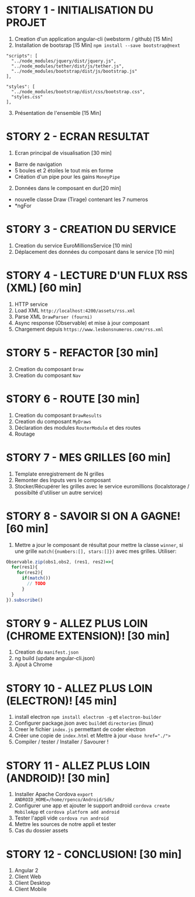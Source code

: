 # STORY 1 - INITIALISATION DU PROJET

1. Creation d'un application angular-cli (webstorm / github) [15 Min]
2.  Installation de bootsrap  [15 Min]
`npm install --save bootstrap@next`

```
"scripts": [
  "../node_modules/jquery/dist/jquery.js",
  "../node_modules/tether/dist/js/tether.js",
  "../node_modules/bootstrap/dist/js/bootstrap.js"
],
```

```
"styles": [
  "../node_modules/bootstrap/dist/css/bootstrap.css",
  "styles.css"
],
```

3. Présentation de l'ensemble [15 Min]

# STORY 2 - ECRAN RESULTAT

1. Ecran principal de visualisation [30 min]
 - Barre de navigation
 - 5 boules et 2 étoiles le tout mis en forme
 - Création d'un pipe pour les gains `MoneyPipe`

2. Données dans le composant en dur[20 min]
 - nouvelle classe Draw (Tirage) contenant les 7 numeros 
 - *ngFor
 
# STORY 3 - CREATION DU SERVICE

1. Creation du service EuroMillionsService [10 min]
2. Déplacement des données du composant dans le service [10 min]

# STORY 4 - LECTURE D'UN FLUX RSS (XML) [60 min]

1. HTTP service 
2. Load XML `http://localhost:4200/assets/rss.xml`
3. Parse XML `DrawParser (fourni)`
4. Async response (Observable) et mise à jour composant
5. Chargement depuis `https://www.lesbonsnumeros.com/rss.xml`


# STORY 5 - REFACTOR [30 min]

2. Creation du composant `Draw`
3. Creation du composant `Nav`


# STORY 6 -  ROUTE [30 min]

1. Creation du composant `DrawResults`
2. Creation du composant `MyDraws`
3. Déclaration des modules `RouterModule` et des routes
4. Routage



# STORY 7 -  MES GRILLES [60 min]

1. Template enregistrement de N grilles
2. Remonter des Inputs vers le composant
3. Stocker/Récupérer les grilles avec le service euromillions (localstorage / possibilté d'utiliser un autre service)


# STORY 8 -  SAVOIR SI ON A GAGNE! [60 min]

1. Mettre a jour le composant de résultat pour mettre la classe `winner`,
si une grille `match({numbers:[], stars:[]})` avec mes grilles.
Utiliser: 

```Typescript
Observable.zip(obs1,obs2, (res1, res2)=>{ 
  for(res1){
    for(res2){
      if(match())
        // TODO 
      }
  }
}).subscribe()
```

# STORY 9 -  ALLEZ PLUS LOIN (CHROME EXTENSION)! [30 min]
1. Creation du `manifest.json`
2. ng build (update angular-cli.json)
3. Ajout à Chrome


# STORY 10 -  ALLEZ PLUS LOIN (ELECTRON)! [45 min]
1. install electron `npm install electron -g` et `electron-builder`
2. Configurer package.json avec `build`et `directories` (linux)
3. Creer le fichier `index.js` permettant de coder electron
4. Créer une copie de `index.html` et Mettre à jour `<base href="./">`
5. Compiler / tester / Installer / Savourer !

# STORY 11 -  ALLEZ PLUS LOIN (ANDROID)! [30 min]
1. Installer Apache Cordova `export ANDROID_HOME=/home/rpenco/Android/Sdk/`
2. Configurer une app et ajouter le support android `cordova create MobileApp` et `cordova platform add android`
3. Tester l'appli vide `cordova run android`
4. Mettre les sources de notre appli et tester
5. Cas du dossier assets



# STORY 12 -  CONCLUSION! [30 min]
1. Angular 2
2. Client Web
3. Client Desktop
4. Client Mobile

